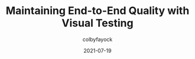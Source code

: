 ---
author: colbyfayock
date: 2021-07-19
permalink: false
publisher: smashingmag
tags:
  - testing
  - quality
  - design
target_url: https://www.smashingmagazine.com/2021/07/maintaining-end-to-end-quality-visual-testing/
title: Maintaining End-to-End Quality with Visual Testing
---